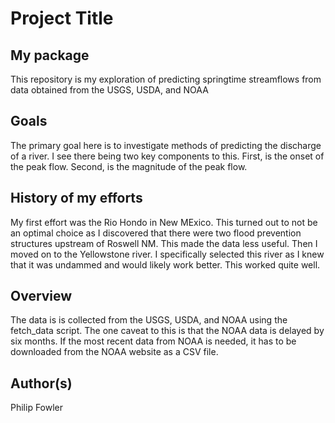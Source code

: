 # Project Title

## My package
This repository is my exploration of predicting springtime streamflows from data obtained from the USGS, USDA, and NOAA

## Goals
The primary goal here is to investigate methods of predicting the discharge of a river.  I see there being two key components to this.  First, is the onset of the peak flow.  Second, is the magnitude of the peak flow.  

## History of my efforts
My first effort was the Rio Hondo in New MExico.  This turned out to not be an optimal choice as I discovered that there were two flood prevention structures upstream of Roswell NM.  This made the data less useful.  Then I moved on to the Yellowstone river.  I specifically selected this river as I knew that it was undammed and would likely work better.  This worked quite well.  

## Overview
The data is is collected from the USGS, USDA, and NOAA using the fetch_data script.  The one caveat to this is that the NOAA data is delayed by six months.  If the most recent data from NOAA is needed, it has to be downloaded from the NOAA website as a CSV file.

## Author(s)
Philip Fowler
